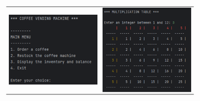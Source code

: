 <table align="center">
  <tr>
    <td><img src="images/coffee.png" width="255" alt="Coffee"></td>
    <td><img src="images/multTable.png" width="255" alt="Multiplication Table"></td>
  </tr>
</table>
